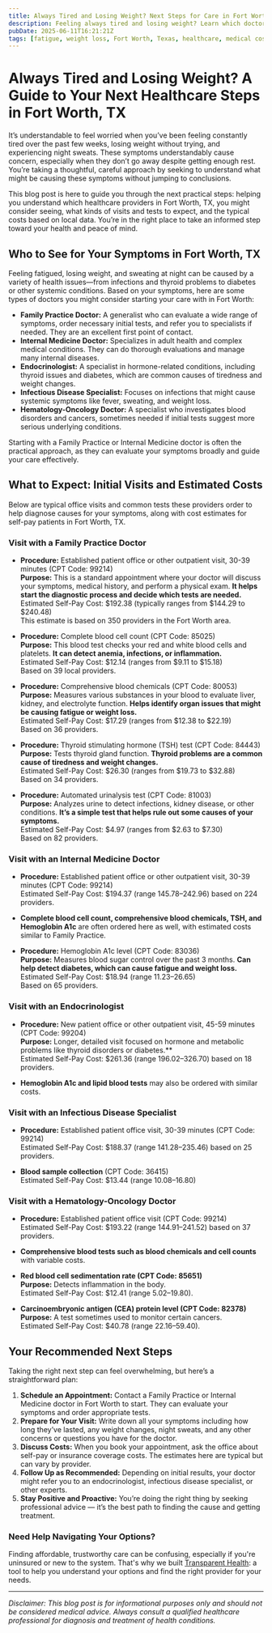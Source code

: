 ```yaml
---
title: Always Tired and Losing Weight? Next Steps for Care in Fort Worth, TX  
description: Feeling always tired and losing weight? Learn which doctors to see and what initial costs to expect in Fort Worth, TX.  
pubDate: 2025-06-11T16:21:21Z
tags: [fatigue, weight loss, Fort Worth, Texas, healthcare, medical costs, primary care]  
---
```


# Always Tired and Losing Weight? A Guide to Your Next Healthcare Steps in Fort Worth, TX

It’s understandable to feel worried when you’ve been feeling constantly tired over the past few weeks, losing weight without trying, and experiencing night sweats. These symptoms understandably cause concern, especially when they don’t go away despite getting enough rest. You’re taking a thoughtful, careful approach by seeking to understand what might be causing these symptoms without jumping to conclusions. 

This blog post is here to guide you through the next practical steps: helping you understand which healthcare providers in Fort Worth, TX, you might consider seeing, what kinds of visits and tests to expect, and the typical costs based on local data. You’re in the right place to take an informed step toward your health and peace of mind.

## Who to See for Your Symptoms in Fort Worth, TX

Feeling fatigued, losing weight, and sweating at night can be caused by a variety of health issues—from infections and thyroid problems to diabetes or other systemic conditions. Based on your symptoms, here are some types of doctors you might consider starting your care with in Fort Worth:

- **Family Practice Doctor:** A generalist who can evaluate a wide range of symptoms, order necessary initial tests, and refer you to specialists if needed. They are an excellent first point of contact.
- **Internal Medicine Doctor:** Specializes in adult health and complex medical conditions. They can do thorough evaluations and manage many internal diseases.
- **Endocrinologist:** A specialist in hormone-related conditions, including thyroid issues and diabetes, which are common causes of tiredness and weight changes.
- **Infectious Disease Specialist:** Focuses on infections that might cause systemic symptoms like fever, sweating, and weight loss.
- **Hematology-Oncology Doctor:** A specialist who investigates blood disorders and cancers, sometimes needed if initial tests suggest more serious underlying conditions.

Starting with a Family Practice or Internal Medicine doctor is often the practical approach, as they can evaluate your symptoms broadly and guide your care effectively.

## What to Expect: Initial Visits and Estimated Costs

Below are typical office visits and common tests these providers order to help diagnose causes for your symptoms, along with cost estimates for self-pay patients in Fort Worth, TX.

### Visit with a Family Practice Doctor

- **Procedure:** Established patient office or other outpatient visit, 30-39 minutes (CPT Code: 99214)  
  **Purpose:** This is a standard appointment where your doctor will discuss your symptoms, medical history, and perform a physical exam. **It helps start the diagnostic process and decide which tests are needed.**  
  Estimated Self-Pay Cost: $192.38 (typically ranges from $144.29 to $240.48)  
  This estimate is based on 350 providers in the Fort Worth area.

- **Procedure:** Complete blood cell count (CPT Code: 85025)  
  **Purpose:** This blood test checks your red and white blood cells and platelets. **It can detect anemia, infections, or inflammation.**  
  Estimated Self-Pay Cost: $12.14 (ranges from $9.11 to $15.18)  
  Based on 39 local providers.

- **Procedure:** Comprehensive blood chemicals (CPT Code: 80053)  
  **Purpose:** Measures various substances in your blood to evaluate liver, kidney, and electrolyte function. **Helps identify organ issues that might be causing fatigue or weight loss.**  
  Estimated Self-Pay Cost: $17.29 (ranges from $12.38 to $22.19)  
  Based on 36 providers.

- **Procedure:** Thyroid stimulating hormone (TSH) test (CPT Code: 84443)  
  **Purpose:** Tests thyroid gland function. **Thyroid problems are a common cause of tiredness and weight changes.**  
  Estimated Self-Pay Cost: $26.30 (ranges from $19.73 to $32.88)  
  Based on 34 providers.

- **Procedure:** Automated urinalysis test (CPT Code: 81003)  
  **Purpose:** Analyzes urine to detect infections, kidney disease, or other conditions. **It’s a simple test that helps rule out some causes of your symptoms.**  
  Estimated Self-Pay Cost: $4.97 (ranges from $2.63 to $7.30)  
  Based on 82 providers.

### Visit with an Internal Medicine Doctor

- **Procedure:** Established patient office or other outpatient visit, 30-39 minutes (CPT Code: 99214)  
  Estimated Self-Pay Cost: $194.37 (range $145.78–$242.96) based on 224 providers.  

- **Complete blood cell count, comprehensive blood chemicals, TSH, and Hemoglobin A1c** are often ordered here as well, with estimated costs similar to Family Practice.

- **Procedure:** Hemoglobin A1c level (CPT Code: 83036)  
  **Purpose:** Measures blood sugar control over the past 3 months. **Can help detect diabetes, which can cause fatigue and weight loss.**  
  Estimated Self-Pay Cost: $18.94 (range $11.23–$26.65)  
  Based on 65 providers.

### Visit with an Endocrinologist

- **Procedure:** New patient office or other outpatient visit, 45-59 minutes (CPT Code: 99204)  
  **Purpose:** Longer, detailed visit focused on hormone and metabolic problems like thyroid disorders or diabetes.**  
  Estimated Self-Pay Cost: $261.36 (range $196.02–$326.70) based on 18 providers.

- **Hemoglobin A1c and lipid blood tests** may also be ordered with similar costs.

### Visit with an Infectious Disease Specialist

- **Procedure:** Established patient office visit, 30-39 minutes (CPT Code: 99214)  
  Estimated Self-Pay Cost: $188.37 (range $141.28–$235.46) based on 25 providers.

- **Blood sample collection** (CPT Code: 36415)  
  Estimated Self-Pay Cost: $13.44 (range $10.08–$16.80)

### Visit with a Hematology-Oncology Doctor

- **Procedure:** Established patient office visit (CPT Code: 99214)  
  Estimated Self-Pay Cost: $193.22 (range $144.91–$241.52) based on 37 providers.

- **Comprehensive blood tests such as blood chemicals and cell counts** with variable costs.

- **Red blood cell sedimentation rate (CPT Code: 85651)**  
  **Purpose:** Detects inflammation in the body.  
  Estimated Self-Pay Cost: $12.41 (range $5.02–$19.80).

- **Carcinoembryonic antigen (CEA) protein level (CPT Code: 82378)**  
  **Purpose:** A test sometimes used to monitor certain cancers.  
  Estimated Self-Pay Cost: $40.78 (range $22.16–$59.40).

## Your Recommended Next Steps

Taking the right next step can feel overwhelming, but here’s a straightforward plan:

1. **Schedule an Appointment:** Contact a Family Practice or Internal Medicine doctor in Fort Worth to start. They can evaluate your symptoms and order appropriate tests.
2. **Prepare for Your Visit:** Write down all your symptoms including how long they’ve lasted, any weight changes, night sweats, and any other concerns or questions you have for the doctor.
3. **Discuss Costs:** When you book your appointment, ask the office about self-pay or insurance coverage costs. The estimates here are typical but can vary by provider.
4. **Follow Up as Recommended:** Depending on initial results, your doctor might refer you to an endocrinologist, infectious disease specialist, or other experts.
5. **Stay Positive and Proactive:** You’re doing the right thing by seeking professional advice — it’s the best path to finding the cause and getting treatment.

### Need Help Navigating Your Options?

Finding affordable, trustworthy care can be confusing, especially if you're uninsured or new to the system. That's why we built [Transparent Health](https://transparenthealth.ai): a tool to help you understand your options and find the right provider for your needs. 

---

*Disclaimer: This blog post is for informational purposes only and should not be considered medical advice. Always consult a qualified healthcare professional for diagnosis and treatment of health conditions.*